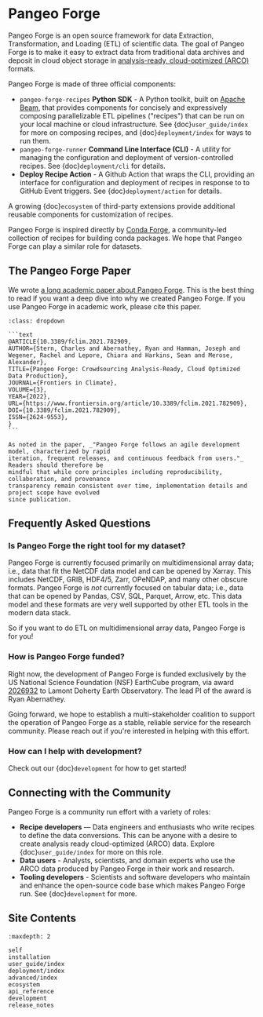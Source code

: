 # Pangeo Forge

Pangeo Forge is an open source framework for data Extraction, Transformation, and Loading (ETL) of
scientific data. The goal of Pangeo Forge is to make it easy to extract data from traditional data
archives and deposit in cloud object storage in [analysis-ready, cloud-optimized (ARCO)](https://ieeexplore.ieee.org/abstract/document/9354557) formats.

Pangeo Forge is made of three official components:

- `pangeo-forge-recipes` **Python SDK** - A Python toolkit, built on
  [Apache Beam](https://beam.apache.org), that provides components for concisely and expressively
  composing parallelizable ETL pipelines ("recipes") that can be run on your local machine
  or cloud infrastructure. See {doc}`user_guide/index` for more on composing recipes,
  and {doc}`deployment/index` for ways to run them.
- `pangeo-forge-runner` **Command Line Interface (CLI)** - A utility for managing the configuration
  and deployment of version-controlled recipes. See {doc}`deployment/cli` for details.
- **Deploy Recipe Action** - A Github Action that wraps the CLI, providing an interface
for configuration and deployment of recipes in response to to GitHub Event triggers.
See {doc}`deployment/action` for details.

A growing {doc}`ecosystem` of third-party extensions provide additional reusable components for
customization of recipes.

Pangeo Forge is inspired directly by [Conda Forge](https://conda-forge.org/), a community-led
collection of recipes for building conda packages. We hope that Pangeo Forge can play a similar
role for datasets.

## The Pangeo Forge Paper

We wrote [a long academic paper about Pangeo Forge](https://doi.org/10.3389/fclim.2021.782909).
This is the best thing to read if you want a deep dive into why we created Pangeo Forge.
If you use Pangeo Forge in academic work, please cite this paper.

````{admonition} Bibtex entry for Pangeo Forge paper
:class: dropdown

```text
@ARTICLE{10.3389/fclim.2021.782909,
AUTHOR={Stern, Charles and Abernathey, Ryan and Hamman, Joseph and Wegener, Rachel and Lepore, Chiara and Harkins, Sean and Merose, Alexander},
TITLE={Pangeo Forge: Crowdsourcing Analysis-Ready, Cloud Optimized Data Production},
JOURNAL={Frontiers in Climate},
VOLUME={3},
YEAR={2022},
URL={https://www.frontiersin.org/article/10.3389/fclim.2021.782909},
DOI={10.3389/fclim.2021.782909},
ISSN={2624-9553},
}
```

````

```{note}
As noted in the paper, _"Pangeo Forge follows an agile development model, characterized by rapid
iteration, frequent releases, and continuous feedback from users."_ Readers should therefore be
mindful that while core principles including reproducibility, collaboration, and provenance
transparency remain consistent over time, implementation details and project scope have evolved
since publication.
```


## Frequently Asked Questions

### Is Pangeo Forge the right tool for my dataset?

Pangeo Forge is currently focused primarily on multidimensional array data;
i.e., data that fit the NetCDF data model and can be opened by Xarray.
This includes NetCDF, GRIB, HDF4/5, Zarr, OPeNDAP, and many other obscure formats.
Pangeo Forge is _not_ currently focused on tabular data;
i.e., data that can be opened by Pandas, CSV, SQL, Parquet, Arrow, etc. This data model and
these formats are very well supported by other ETL tools in the modern data stack.

So if you want to do ETL on multidimensional array data, Pangeo Forge is for you!

### How is Pangeo Forge funded?

Right now, the development of Pangeo Forge is funded exclusively by the US National Science
Foundation (NSF)
EarthCube program, via award [2026932](https://www.nsf.gov/awardsearch/showAward?AWD_ID=2026932)
to Lamont Doherty Earth Observatory. The lead PI of the award is Ryan Abernathey.

Going forward, we hope to establish a multi-stakeholder coalition to support
the operation of Pangeo Forge as a stable, reliable service for the research community.
Please reach out if you're interested in helping with this effort.

### How can I help with development?

Check out our {doc}`development` for how to get started!

## Connecting with the Community

Pangeo Forge is a community run effort with a variety of roles:

- **Recipe developers** — Data engineers and enthusiasts who write recipes to define the data conversions.
This can be anyone with a desire to create analysis ready cloud-optimized (ARCO) data. Explore
{doc}`user_guide/index` for more on this role.
- **Data users** - Analysts, scientists, and domain experts who use the ARCO data produced by Pangeo Forge
in their work and research.
- **Tooling developers** - Scientists and software developers who maintain and enhance the
open-source code base which makes Pangeo Forge run. See {doc}`development` for more.


## Site Contents

```{toctree}
:maxdepth: 2

self
installation
user_guide/index
deployment/index
advanced/index
ecosystem
api_reference
development
release_notes
```
